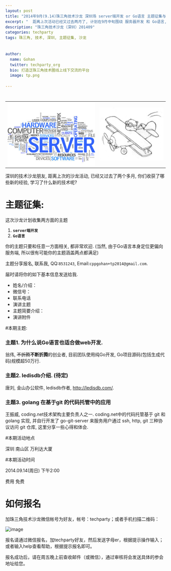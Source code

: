 ```yaml
---
layout: post
title: "2014年9月(9.14)珠三角技术沙龙 深圳场 server端开发 or Go语言 主题征集与报名"
excerpt: "  距离上次活动已经又过去两月了, 计划在9月中旬围绕 服务器开发 和 Go语言, 组织一场沙龙活动, 点击 阅读全文 查看分享或报名详情"
description: "珠三角技术沙龙（深圳）201409"
categories: techparty
tags: 珠三角, 技术, 深圳, 主题征集, 沙龙


author:
  name: Gohan
  twitter: techparty_org
  bio: 打造泛珠三角技术圈线上线下交流的平台
  image: tp.png

---
```

<h1>

</h2>
<table> 
<tr> 
<td><img src="/img/140827-server.jpg"/></td> 
<td><img src="/img/140827-golang.jpg"/></td> 
</tr> 
</table>

深圳的技术沙龙朋友, 距离上次的沙龙活动, 已经又过去了两个多月, 你们收获了哪些新的经验, 学习了什么新的技术呢?

# 主题征集:

这次沙龙计划收集两方面的主题

1. **`server端开发`**
2. **`Go语言`**

你的主题只要和任意一方面相关, 都非常欢迎.
(当然, 由于Go语言本身定位更偏向服务端, 所以很有可能你的主题涵盖两点都满足) 

主题分享报名, 联系我, QQ:`8531243`, Email:`cppgohan+tp2014@gmail.com`.

届时请将你的如下基本信息发送给我.

* 姓名/介绍：
* 微信号：
* 联系电话
* 演讲主题
* 主题简要介绍：  
* 演讲附件

#本期主题:

### 主题1. 为什么说Go语言也适合做web开发.

翁伟, <strike>不折腾</strike><strong>不断折腾</strong>的创业者, 目前团队使用纯Go开发, Go项目源码(包括生成代码)规模超50万行.

### 主题2. ledisdb介绍. (待定)

唐刘, 金山办公软件, ledisdb作者, http://ledisdb.com/.

### 主题3. golang 在基于git 的代码托管中的应用

王振威, coding.net技术架构主要负责人之一. coding.net中的代码托管基于 git 和 golang 实现, 并自行开发了 go-git-server 来服务用户通过 ssh, http, git 三种协议访问 git 仓库, 这里分享一些心得和体会.

#本期活动地点

深圳 南山区 万利达大厦

#本期活动时间

2014.09.14(周日) 下午2:00

费用 免费

# 如何报名
加珠三角技术沙龙微信帐号为好友，帐号：techparty；或者手机扫描二维码：

![image](http://ww1.sinaimg.cn/large/61c18847gw1e9tzpizmjsj208c08cjs1.jpg)

报名请通过微信报名，加techparty好友，然后发送字母er，根据提示操作输入；或者输入help查看帮助，根据提示报名即可。

报名成功后，请在周五晚上前查收邮件（或微信），通过审核将会发送具体的参会地址给您。

